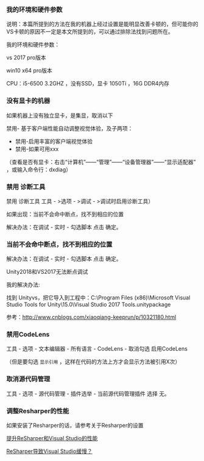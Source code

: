 ### 我的环境和硬件参数

说明：本篇所提到的方法在我的机器上经过设置是能明显改善卡顿的，但可能你的VS卡顿的原因不一定是本文所提到的，可以通过排除法找到问题所在。

我的环境和硬件参数：

vs 2017 pro版本

win10 x64 pro版本

CPU：i5-6500 3.2GHZ ，没有SSD，显卡 1050Ti ，16G DDR4内存



### 没有显卡的机器

如果机器上没有独立显卡，是集显，取消以下

禁用- 基于客户端性能自动调整视觉体验，及子两项：

- 禁用-启用丰富的客户端视觉体验
- 禁用-如果可用xxx

（查看是否有显卡：右击“计算机”——“管理”——“设备管理器”——“显示适配器” ，或输入命令行：dxdiag）



### 禁用 诊断工具

禁用 诊断工具  工具 - >选项 - >调试 - >调试时启用诊断工具）

如果出现：当前不会命中断点，找不到相应的位置

解决办法：在调试 - 实时 - 勾选脚本 点击 确定。



### 当前不会命中断点，找不到相应的位置

解决办法：在调试 - 实时 - 勾选脚本 点击 确定。

Unity2018和VS2017无法断点调试

我的解决办法:

找到 Unityvs，把它导入到工程中：C:\Program Files (x86)\Microsoft Visual Studio Tools for Unity\15.0\Visual Studio 2017 Tools.unitypackage

参考：http://www.cnblogs.com/xiaoqiang-keeprun/p/10321180.html



### 禁用CodeLens

工具 - 选项 - 文本编辑器 - 所有语言 - CodeLens - 取消勾选 启用CodeLens

（但是要勾选 `显示引用`  ，这样在代码的方法上方才会显示方法被引用X次）



### 取消源代码管理

工具 - 选项 - 源代码管理 - 插件选举 - 当前源代码管理插件 选择 无。



### 调整Resharper的性能

如果安装了Resharper的话，请参考关于Resharper的设置

[提升ReSharper和Visual Studio的性能](https://www.cnblogs.com/zhaoqingqing/p/3896836.html)

[ReSharper导致Visual Studio缓慢？](https://www.cnblogs.com/zhaoqingqing/p/3896826.html)